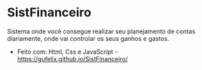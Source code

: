 # SistFinanceiro
Sistema onde você consegue realizar seu planejamento de contas diariamente, onde vai controlar os seus ganhos e gastos.

- Feito com: Html, Css e JavaScript
-https://gufelix.github.io/SistFinanceiro/
